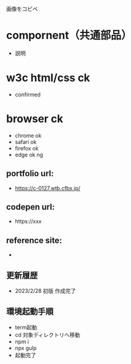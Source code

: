 画像をコピペ

# compornent（共通部品）
- 説明

# w3c html/css ck
- confirmed

# browser ck
- chrome ok
- safari ok
- firefox ok
- edge ok ng

## portfolio url:

- https://c-0127.wtb.cfbx.jp/

## codepen url:
- https://xxx

## reference site:
- 

## 更新履歴

- 2023/2/28 初版 作成完了

## 環境起動手順
- term起動
- cd 対象ディレクトリへ移動
- npm i
- npx gulp
- 起動完了
